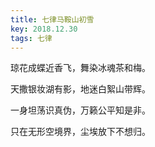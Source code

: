 ```yaml
---
title: 七律马鞍山初雪
key: 2018.12.30
tags: 七律
---
```


琼花成蝶近香飞，舞染冰魂茶和梅。

天撒银妆湖有影，地迷白絮山带辉。

一身坦荡识真伪，万籁公平知是非。

只在无形空境界，尘埃放下不想归。

</br>


